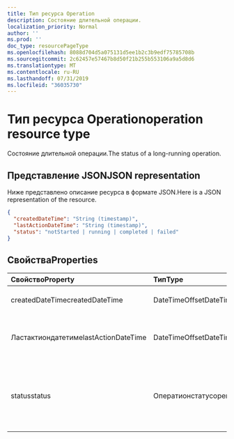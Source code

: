 ```yaml
---
title: Тип ресурса Operation
description: Состояние длительной операции.
localization_priority: Normal
author: ''
ms.prod: ''
doc_type: resourcePageType
ms.openlocfilehash: 8088d704d5a075131d5ee1b2c3b9edf75785708b
ms.sourcegitcommit: 2c62457e57467b8d50f21b255b553106a9a5d8d6
ms.translationtype: MT
ms.contentlocale: ru-RU
ms.lasthandoff: 07/31/2019
ms.locfileid: "36035730"
---
```

# <a name="operation-resource-type"></a><span data-ttu-id="6b52c-103">Тип ресурса Operation</span><span class="sxs-lookup"><span data-stu-id="6b52c-103">operation resource type</span></span>

<span data-ttu-id="6b52c-104">Состояние длительной операции.</span><span class="sxs-lookup"><span data-stu-id="6b52c-104">The status of a long-running operation.</span></span>

## <a name="json-representation"></a><span data-ttu-id="6b52c-105">Представление JSON</span><span class="sxs-lookup"><span data-stu-id="6b52c-105">JSON representation</span></span>

<span data-ttu-id="6b52c-106">Ниже представлено описание ресурса в формате JSON.</span><span class="sxs-lookup"><span data-stu-id="6b52c-106">Here is a JSON representation of the resource.</span></span>

<!--{
  "blockType": "resource",
  "optionalProperties": [],
  "baseType": "microsoft.graph.entity",
  "@odata.type": "microsoft.graph.operation"
}-->

```json
{
  "createdDateTime": "String (timestamp)",
  "lastActionDateTime": "String (timestamp)",
  "status": "notStarted | running | completed | failed"
}

```
## <a name="properties"></a><span data-ttu-id="6b52c-107">Свойства</span><span class="sxs-lookup"><span data-stu-id="6b52c-107">Properties</span></span>
| <span data-ttu-id="6b52c-108">Свойство</span><span class="sxs-lookup"><span data-stu-id="6b52c-108">Property</span></span>     | <span data-ttu-id="6b52c-109">Тип</span><span class="sxs-lookup"><span data-stu-id="6b52c-109">Type</span></span>   |<span data-ttu-id="6b52c-110">Описание</span><span class="sxs-lookup"><span data-stu-id="6b52c-110">Description</span></span>|
|:---------------|:--------|:----------|
|<span data-ttu-id="6b52c-111">createdDateTime</span><span class="sxs-lookup"><span data-stu-id="6b52c-111">createdDateTime</span></span>| <span data-ttu-id="6b52c-112">DateTimeOffset</span><span class="sxs-lookup"><span data-stu-id="6b52c-112">DateTimeOffset</span></span> |<span data-ttu-id="6b52c-113">Время начала операции.</span><span class="sxs-lookup"><span data-stu-id="6b52c-113">The start time of the operation.</span></span>|
|<span data-ttu-id="6b52c-114">Ластактиондатетиме</span><span class="sxs-lookup"><span data-stu-id="6b52c-114">lastActionDateTime</span></span>| <span data-ttu-id="6b52c-115">DateTimeOffset</span><span class="sxs-lookup"><span data-stu-id="6b52c-115">DateTimeOffset</span></span> |<span data-ttu-id="6b52c-116">Время последнего действия операции.</span><span class="sxs-lookup"><span data-stu-id="6b52c-116">The time of the last action of the operation.</span></span>|
|<span data-ttu-id="6b52c-117">status</span><span class="sxs-lookup"><span data-stu-id="6b52c-117">status</span></span>|<span data-ttu-id="6b52c-118">Оператионстатус</span><span class="sxs-lookup"><span data-stu-id="6b52c-118">operationStatus</span></span>|<span data-ttu-id="6b52c-119">Текущее состояние операции: `notStarted`, `running`,, `completed``failed`</span><span class="sxs-lookup"><span data-stu-id="6b52c-119">The current status of the operation: `notStarted`, `running`, `completed`, `failed`</span></span> |

<!-- uuid: 13fa92b1-3b41-498b-aab1-f943464a124f
2018-03-30 10:29:30 UTC -->
<!-- {
  "type": "#page.annotation",
  "description": "operation resource",
  "keywords": "",
  "section": "documentation",
  "tocPath": ""
}-->

